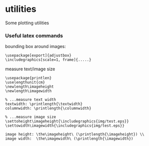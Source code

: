 # utilities
Some plotting utilities

### Useful latex commands

bounding box around images:
```
\usepackage[export]{adjustbox}
\includegraphics[scale=1, frame]{.....}
```

measure text/image size
```
\usepackage{printlen}
\uselengthunit{cm}
\newlength\imageheight
\newlength\imagewidth

% ...measure text width
textwidth: \printlength{\textwidth}
columnwidth: \printlength{\columnwidth}

% ...measure image size
\settoheight\imageheight{\includegraphics{img/test.eps}}
\settowidth\imagewidth{\includegraphics{img/test.eps}}

image height: \the\imageheight\ (\printlength{\imageheight}) \\
image width:  \the\imagewidth\ (\printlength{\imagewidth})
```
